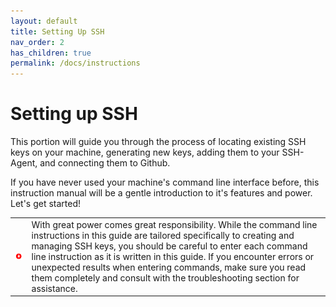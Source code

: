```yaml
---
layout: default
title: Setting Up SSH
nav_order: 2
has_children: true
permalink: /docs/instructions
---
```


# Setting up SSH

This portion will guide you through the process of locating existing SSH keys on your machine, generating new keys, adding them to your SSH-Agent, and connecting them to Github.

If you have never used your machine's command line interface before, this instruction manual will be a gentle introduction to it's features and power. Let's get started!

|  |  |
|-------|------|
| ![](../../assets/images/danger.png) | With great power comes great responsibility. While the command line instructions in this guide are tailored specifically to creating and managing SSH keys, you should be careful to enter each command line instruction as it is written in this guide. If you encounter errors or unexpected results when entering commands, make sure you read them completely and consult with the troubleshooting section for assistance.|